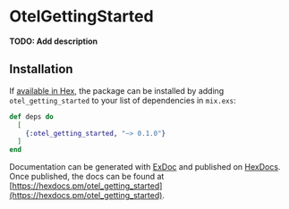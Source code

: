 # OtelGettingStarted

**TODO: Add description**

## Installation

If [available in Hex](https://hex.pm/docs/publish), the package can be installed
by adding `otel_getting_started` to your list of dependencies in `mix.exs`:

```elixir
def deps do
  [
    {:otel_getting_started, "~> 0.1.0"}
  ]
end
```

Documentation can be generated with [ExDoc](https://github.com/elixir-lang/ex_doc)
and published on [HexDocs](https://hexdocs.pm). Once published, the docs can
be found at [https://hexdocs.pm/otel_getting_started](https://hexdocs.pm/otel_getting_started).

